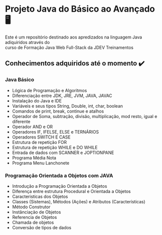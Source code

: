 # Projeto Java do Básico ao Avançado :desktop_computer:
Este é um repositório destinado aos apredizados na linguagem Java adiquiridos através
do<br> curso de Formação Java Web Full-Stack da JDEV Treinamentos
## Conhecimentos adquiridos até o momento :heavy_check_mark:
### Java Básico
* Lógica de Programação e Algoritmos
* Diferenciação entre JDK, JRE, JVM, JAVA, JAVAC
* Instalação do Java e IDE
* Variáveis e seus tipos String, Double, int, char, boolean
* Comandos de print, break, continue e atalhos
* Operador de Soma, subtração, divisão, multiplicação, mod resto, igual e diferente
* Operador AND e OR
* Operadores IF, IFELSE, ELSE e TERNÁRIOS
* Operadores SWITCH E CASE
* Estrutura de repetição FOR
* Estrutura de repetição WHILE e DO WHILE
* Entrada de dados com SCANNER e JOPTIONPANE
* Programa Média Nota
* Programa Menu Lanchonete

### Programação Orientada a Objetos com JAVA
* Introdução a Programação Orientada a Objetos
* Diferença entre estrutura Procedural e Orientada a Objetos
* Caracteristicas dos Objetos
* Classes (Sistemas), Métodos (Ações) e Atributos (Características)
* Método Construtor
* Instânciação de Objetos
* Referencia de Objetos
* Chamada de objetos
* Conversão de tipos de dados
